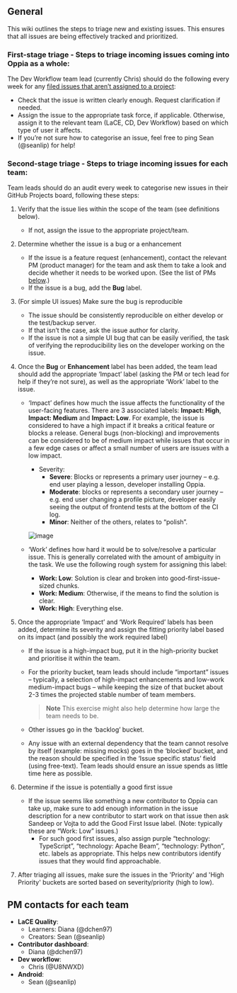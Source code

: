 ## General
This wiki outlines the steps to triage new and existing issues. This ensures that all issues are being effectively tracked and prioritized.

###  First-stage triage - Steps to triage incoming issues coming into Oppia as a whole:
The Dev Workflow team lead (currently Chris) should do the following every week for any [filed issues that aren’t assigned to a project](https://github.com/oppia/oppia/issues?q=is%3Aissue+is%3Aopen+no%3Aproject):

- Check that the issue is written clearly enough. Request clarification if needed.
- Assign the issue to the appropriate task force, if applicable. Otherwise, assign it to the relevant team (LaCE, CD, Dev Workflow) based on which type of user it affects.
- If you’re not sure how to categorise an issue, feel free to ping Sean (@seanlip) for help!

### Second-stage triage - Steps to triage incoming issues for each team:
Team leads should do an audit every week to categorise new issues in their GitHub Projects board, following these steps:

1. Verify that the issue lies within the scope of the team (see definitions below).
    - If not, assign the issue to the appropriate project/team.
2. Determine whether the issue is a bug or a enhancement
    - If the issue is a feature request (enhancement), contact the relevant PM (product manager) for the team and ask them to take a look and decide whether it needs to be worked upon. (See the list of PMs [below](#pm-contacts-for-each-team).)
    - If the issue is a bug, add the **Bug** label.
3. (For simple UI issues) Make sure the bug is reproducible
    - The issue should be consistently reproducible on either develop or the test/backup server.
    - If that isn’t the case, ask the issue author for clarity.
    - If the issue is not a simple UI bug that can be easily verified, the task of verifying the reproducibility lies on the developer working on the issue.
4. Once the **Bug** or **Enhancement** label has been added, the team lead should add the appropriate ‘Impact’ label (asking the PM or tech lead for help if they’re not sure), as well as the appropriate ‘Work’ label to the issue.
    - ‘Impact’ defines how much the issue affects the functionality of the user-facing features. There are 3 associated labels: **Impact: High**, **Impact: Medium** and **Impact: Low**. For example, the issue is considered to have a high impact if it breaks a critical feature or blocks a release. General bugs (non-blocking) and improvements can be considered to be of medium impact while issues that occur in a few edge cases or affect a small number of users are issues with a low impact.

        - Severity:
            - **Severe**: Blocks or represents a primary user journey – e.g. end user playing a lesson, developer installing Oppia.
            - **Moderate**: blocks or represents a secondary user journey – e.g. end user changing a profile picture, developer easily seeing the output of frontend tests at the bottom of the CI log.
            - **Minor**: Neither of the others, relates to “polish”.

        ![image](https://user-images.githubusercontent.com/73544247/202834180-e26198bb-bc54-4fc9-9471-9348b439e5a2.png)

    - ‘Work’ defines how hard it would be to solve/resolve a particular issue. This is generally correlated with the amount of ambiguity in the task. We use the following rough system for assigning this label:
        - **Work: Low**: Solution is clear and broken into good-first-issue-sized chunks.
        - **Work: Medium**: Otherwise, if the means to find the solution is clear.
        - **Work: High**: Everything else.

5. Once the appropriate ‘Impact’ and ‘Work Required’ labels has been added, determine its severity and assign the fitting priority label based on its impact (and possibly the work required label)
    - If the issue is a high-impact bug, put it in the high-priority bucket and prioritise it within the team.
    - For the priority bucket, team leads should include “important” issues – typically, a selection of high-impact enhancements and low-work medium-impact bugs – while keeping the size of that bucket about 2-3 times the projected stable number of team members.
      > **Note**
      > This exercise might also help determine how large the team needs to be.

    - Other issues go in the ‘backlog’ bucket.
    - Any issue with an external dependency that the team cannot resolve by itself (example: missing mocks) goes in the ‘blocked’ bucket, and the reason should be specified in the ‘Issue specific status’ field (using free-text). Team leads should ensure an issue spends as little time here as possible.

6. Determine if the issue is potentially a good first issue
    - If the issue seems like something a new contributor to Oppia can take up, make sure to add enough information in the issue description for a new contributor to start work on that issue then ask Sandeep or Vojta to add the Good First Issue label. (Note: typically these are “Work: Low” issues.)
        - For such good first issues, also assign purple “technology: TypeScript”, “technology: Apache Beam”, “technology: Python”, etc. labels as appropriate. This helps new contributors identify issues that they would find approachable.

7. After triaging all issues, make sure the issues in the 'Priority' and 'High Priority' buckets are sorted based on severity/priority (high to low).


## PM contacts for each team
- **LaCE Quality**:
    - Learners: Diana (@dchen97)
    - Creators: Sean (@seanlip)
- **Contributor dashboard**:
    - Diana (@dchen97)
- **Dev workflow**:
    - Chris (@U8NWXD)
- **Android**:
    - Sean (@seanlip)

